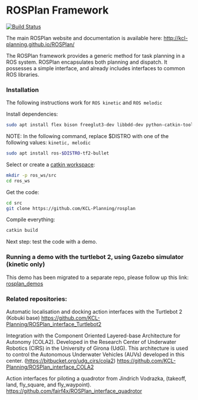 ROSPlan Framework
=================
[![Build Status](https://travis-ci.com/KCL-Planning/ROSPlan.svg?branch=master)](https://travis-ci.com/KCL-Planning/ROSPlan)

The main ROSPlan website and documentation is available here:
http://kcl-planning.github.io/ROSPlan/

The ROSPlan framework provides a generic method for task planning in a ROS system. ROSPlan encapsulates both planning and dispatch. It possesses a simple interface, and already includes interfaces to common ROS libraries.

### Installation
The following instructions work for ```ROS kinetic``` and ```ROS melodic```

Install dependencies:
```sh
sudo apt install flex bison freeglut3-dev libbdd-dev python-catkin-tools
```
NOTE: In the following command, replace $DISTRO with one of the following values: ```kinetic, melodic```
```sh
sudo apt install ros-$DISTRO-tf2-bullet
```
Select or create a [catkin workspace](http://wiki.ros.org/catkin/Tutorials/create_a_workspace):
```sh
mkdir -p ros_ws/src
cd ros_ws
```
Get the code:
```sh
cd src
git clone https://github.com/KCL-Planning/rosplan
```
Compile everything:
```sh
catkin build
```
Next step: test the code with a demo.
### Running a demo with the turtlebot 2, using Gazebo simulator (kinetic only)

This demo has been migrated to a separate repo, please follow up this link: [rosplan_demos](https://github.com/KCL-Planning/rosplan_demos)

### Related repositories:

Automatic localisation and docking action interfaces with the Turtlebot 2 (Kobuki base) 
https://github.com/KCL-Planning/ROSPlan_interface_Turtlebot2

Integration with the Component Oriented Layered-base Architecture for Autonomy (COLA2). Developed in the Research Center of Underwater Robotics (CIRS) in the University of Girona (UdG). This architecture is used to control the Autonomous Underwater Vehicles (AUVs) developed in this center. (https://bitbucket.org/udg_cirs/cola2)
https://github.com/KCL-Planning/ROSPlan_interface_COLA2

Action interfaces for piloting a quadrotor from Jindrich Vodrazka, (takeoff, land, fly_square, and fly_waypoint).
https://github.com/fairf4x/ROSPlan_interface_quadrotor
